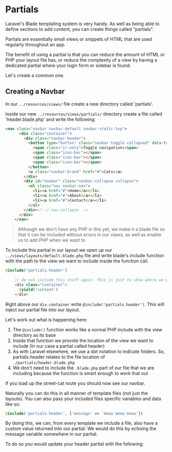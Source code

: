 # Partials

Laravel's Blade templating system is very handy. As well as being able to define sections to add content, you can create things called "partials".

Partials are essentially small views or snippets of HTML that are used regularly throughout an app.

The benefit of using a partial is that you can reduce the amount of HTML or PHP your layout file has, or reduce the complexity of a view by having a dedicated partial where your login form or sidebar is found.

Let's create a common one.

## Creating a Navbar

In our ```../resources/views/``` file create a new directory called 'partials'.

Inside our new ```../resources/views/partials/``` directory create a file called 'header.blade.php' and write the following:

```html
<nav class="navbar navbar-default navbar-static-top">
      <div class="container">
        <div class="navbar-header">
          <button type="button" class="navbar-toggle collapsed" data-toggle="collapse" data-target="#navbar" aria-expanded="false" aria-controls="navbar">
            <span class="sr-only">Toggle navigation</span>
            <span class="icon-bar"></span>
            <span class="icon-bar"></span>
            <span class="icon-bar"></span>
          </button>
          <a class="navbar-brand" href="#">Cats</a>
        </div>
        <div id="navbar" class="navbar-collapse collapse">
          <ul class="nav navbar-nav">
            <li><a href="#">Home</a></li>
            <li><a href="#">About</a></li>
            <li><a href="#">Contact</a></li>
          </ul>
        </div><!--/.nav-collapse -->
      </div>
    </nav>
```

> Although we don't have any PHP in this yet, we make it a blade file so that it can be included without errors in our views, as well as enable us to add PHP when we want to

To include this partial in our layout we open up our ```../views/layouts/default.blade.php``` file and write blade's include function with the path to the view we want to include inside the function call.

```php
@include('partials.header')
    
    // do not include this stuff again. This is just to show where we put the partial. Above your div.container
    <div class="container">
      @yield('content')
    </div>
```

Right above our ```div.container``` write ```@include('partials.header')```. This will inject our partial file into our layout.

Let's work out what is happening here:

1. The ```@include()``` function works like a normal PHP include with the view directory as its base
2. Inside that function we provide the location of the view we want to include (In our case a partial called header)
3. As with Laravel elsewhere, we use a dot notation to indicate folders. So, partials.header relates to the file location of ```./partials/header.blade.php```
4. We don't need to include the ```.blade.php``` part of our file that we are including because the function is smart enough to work that out

If you load up the street-cat route you should now see our navbar.

Naturally you can do this in all manner of template files (not just the layouts). You can also pass your included files specific variables and data like so:

```php
@include('partials.header', ['message' => 'meow meow meow'])
```

By doing this, we can, from every template we include a file, also have a custom value returned into our partial. We would do this by echoing the message variable somewhere in our partial.

To do so you would update your header partial with the following: